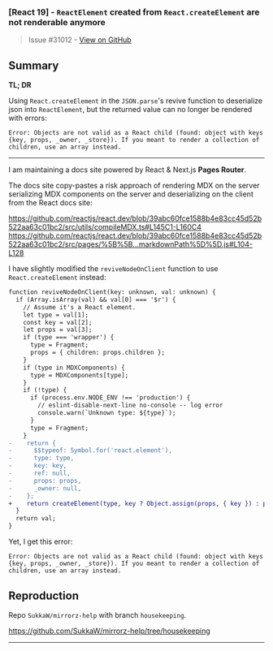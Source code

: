 ### [React 19] - `ReactElement` created from `React.createElement` are not renderable anymore

> Issue #31012 - [View on GitHub](https://github.com/facebook/react/issues/31012)

## Summary

**TL; DR**

Using `React.createElement` in the `JSON.parse`'s revive function to deserialize json into `ReactElement`, but the returned value can no longer be rendered with errors:

```
Error: Objects are not valid as a React child (found: object with keys {key, props, _owner, _store}). If you meant to render a collection of children, use an array instead.
```

----

I am maintaining a docs site powered by React & Next.js **Pages Router**.

The docs site copy-pastes a risk approach of rendering MDX on the server serializing MDX components on the server and deserializing on the client from the React docs site:

https://github.com/reactjs/react.dev/blob/39abc60fce1588b4e83cc45d52b522aa63c01bc2/src/utils/compileMDX.ts#L145C1-L160C4
https://github.com/reactjs/react.dev/blob/39abc60fce1588b4e83cc45d52b522aa63c01bc2/src/pages/%5B%5B...markdownPath%5D%5D.js#L104-L128


I have slightly modified the `reviveNodeOnClient` function to use `React.createElement` instead:

```diff
function reviveNodeOnClient(key: unknown, val: unknown) {
  if (Array.isArray(val) && val[0] === '$r') {
    // Assume it's a React element.
    let type = val[1];
    const key = val[2];
    let props = val[3];
    if (type === 'wrapper') {
      type = Fragment;
      props = { children: props.children };
    }
    if (type in MDXComponents) {
      type = MDXComponents[type];
    }
    if (!type) {
      if (process.env.NODE_ENV !== 'production') {
        // eslint-disable-next-line no-console -- log error
        console.warn(`Unknown type: ${type}`);
      }
      type = Fragment;
    }
-    return {
-      $$typeof: Symbol.for('react.element'),
-      type: type,
-      key: key,
-      ref: null,
-      props: props,
-      _owner: null,
-    };
+    return createElement(type, key ? Object.assign(props, { key }) : props);
  }
  return val;
}
```

Yet, I get this error:

```
Error: Objects are not valid as a React child (found: object with keys {key, props, _owner, _store}). If you meant to render a collection of children, use an array instead.
```

## Reproduction

Repo `SukkaW/mirrorz-help` with branch `housekeeping`.

https://github.com/SukkaW/mirrorz-help/tree/housekeeping



---

